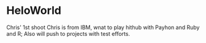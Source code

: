 # HeloWorld
Chris' 1st shoot
Chris is from IBM, wnat to play hithub with Payhon and Ruby and R;
Also will push to projects with test efforts.
